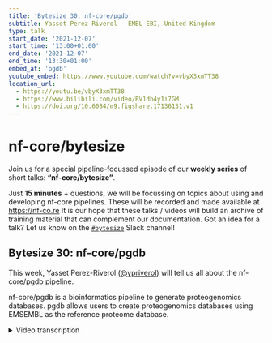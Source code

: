 ```yaml
---
title: 'Bytesize 30: nf-core/pgdb'
subtitle: Yasset Perez-Riverol - EMBL-EBI, United Kingdom
type: talk
start_date: '2021-12-07'
start_time: '13:00+01:00'
end_date: '2021-12-07'
end_time: '13:30+01:00'
embed_at: 'pgdb'
youtube_embed: https://www.youtube.com/watch?v=vbyX3xmTT38
location_url:
  - https://youtu.be/vbyX3xmTT38
  - https://www.bilibili.com/video/BV1db4y1i7GM
  - https://doi.org/10.6084/m9.figshare.17136131.v1
---
```


# nf-core/bytesize

Join us for a special pipeline-focussed episode of our **weekly series** of short talks: **“nf-core/bytesize”**.

Just **15 minutes** + questions, we will be focussing on topics about using and developing nf-core pipelines.
These will be recorded and made available at <https://nf-co.re>
It is our hope that these talks / videos will build an archive of training material that can complement our documentation. Got an idea for a talk? Let us know on the [`#bytesize`](https://nfcore.slack.com/channels/bytesize) Slack channel!

## Bytesize 30: nf-core/pgdb

This week, Yasset Perez-Riverol ([@ypriverol](https://github.com/ypriverol/)) will tell us all about the nf-core/pgdb pipeline.

nf-core/pgdb is a bioinformatics pipeline to generate proteogenomics databases. pgdb allows users to create proteogenomics databases using EMSEMBL as the reference proteome database.

<details markdown="1"><summary>Video transcription</summary>
:::note
The content has been edited to make it reader-friendly
:::

[0:01](https://www.youtube.com/watch?v=vbyX3xmTT38&t=1)
(host) Hi, everyone. As usual, I'd like to begin by thanking you for joining us and the Chan Zuckerberg Initiative for funding. We're excited to be joined today by Yasset Perez-Riverol from the EBI in the UK, and he will be presenting the nf-core/pgdb pipeline, which is focused on helping users create proteogenomics databases using Ensembl as the reference proteome database. Yasset will be telling us more during the talk. If you have any questions for Yasset, either unmute yourself at the end of the talk or use the chat function, and I will relay the questions over to him. Thanks very much for agreeing to present for us today, Yasset. I'd like to hand over to you now so that you can start your talk.

[0:42](https://www.youtube.com/watch?v=vbyX3xmTT38&t=42)
Okay, thank you for the presentation. I hope this can be seen now. Today I will be talking about proteomics again, nf-core, and specifically one use case is proteogenomics analysis of non-canonical peptides. My name is Yasset Perez-Riverol. I am team coordinator of PRIDE, Proteomics Services at EMBL-EBI. I think this talk will be mainly a use case about how we have been using nf-core and Nextflow for more than a year right now to analyze our data. Rather than the technical talk about insights of nf-core, I guess you guys have more talks in the past talking about the DSL2 modules and so on, but this will be more about what you can do right now with nf-core pipelines to do proteogenomics analysis.

[1:54](https://www.youtube.com/watch?v=vbyX3xmTT38&t=114)
First, what is mass spec, especially bottom up proteomics? In summary, you start by extraction of your sample, and you try to separate the protein from that sample. After some preparation, especially digestion, you convert that into peptides. Then there is mainly two instruments that give you finally millions of mass spectra. Each spectra corresponds to a peptide. All those spectra are a relation between a mass and an intensity for each mass and these fragments of that particular peptide, correspond to one of each peak in the mass spectra. Until that you have the analytical part, the instrument part, but then is when you have bioinformatic tools that need to first take this result from the mass spectrometer, the spectra you need to assign to each of these spectrum peptide with some sort of scoring system there is multiple ones. Then when you have a lease of peptide, you need to infer which protein is the one you are interested in for biology. Finally, you need to do the quantitation of the proteins, how much of that particular protein is in the sample. This is a summary, what bottom up mass spectrometry is. Mainly we'll be talking about this part, what we have done in this part.

[3:59](https://www.youtube.com/watch?v=vbyX3xmTT38&t=239)
What is proteogenomics? Proteogenomics is using mass spectrometry to identify peptides and proteins, but using genomics and transcriptomic information. For example, to improve gene annotation, or to do prioritization of genes by using the protein expression information. In proteogenomics, if you have identified mutations or a variant, you want to see it by mass spectrometry, if that particular mutation can be seen or is expressed and how much of that protein is actually present in the cell, the protein expression of that particular protein for that particular mutation. That's what we want to do with proteogenomics. It's actually the bridge between genomics, transcriptomic and proteomics becoming really popular. There is a really nice review from Alex Seines-Biskey in nature methods about what is proteogenomics and what are the challenges in proteogenomics. Then to perform proteogenomics, the main task is that you need to... after, as I explained before, you have the mass spectrometry data, most of the peptide sequence identification is that you assign the mass spectra to a peptide, using a protein database to do this identification. When you work with a normal proteomics experiment or common proteomics experiment, you use Uniprot or Ensembl to do that. However, when you do proteogenomics, you need to add to these proteogenomics there, a proteogenomics database, you need to add the novel peptide, what we call non-canonical peptides in this case, which is basically a translation from the genomic information, lets say from a mutation, a variant, from a cell the gene, into a peptide information.

[6:07](https://www.youtube.com/watch?v=vbyX3xmTT38&t=367)
This can be summarizing this. I mean, you have the canonical peptides from Ensembl, this is the reference database from Ensembl, and then you need to start adding alternative or non-canonical peptides, alternative reading frames, the non-canonical RNA to that particular database. You can add the variant information from different sources like COSMIC and so on, or you can add patient specific data from the VCF data, you can add that and translate that into a proteomics database. This is actually what we have done this year. We have developed a tool using nf-core, and I will explain a little bit about how it's done, to generate the proteomics database.

[7:03](https://www.youtube.com/watch?v=vbyX3xmTT38&t=423)
As you can see, there is multiple steps if you want to build a proteomics database. Multiple steps are involved to finally have a proteomics database, including the last step, which is a decoy generating step where you take the target database or the sequence database, and then you attach to the database the decoy generation for the peptide identification steps to a computed FDR score for each peptide. First, before any development related to Nextflow or nf-core, we developed a tool in Python that does the simple steps, like for example, performing the translation from the genome transcript into the protein databases. For example, for pseudogenes, or non-coding RNA, and so on. Or for the most common mutations, databases like COSMIC or cBioPortal that translate that into protein databases. Also simple algorithms inside to generate the decoy sequence for large proteomics databases, or for removing stop calls and so on. This is really important for proteomics. I will not go into in detail, but mainly to process the proteomics database. Then that tool enables to do those independent steps.

[8:40](https://www.youtube.com/watch?v=vbyX3xmTT38&t=520)
However, if you want a proteogenomics database, and this is the element of the PGDB, you really need to combine all these steps, depending on which type of database the user wants to generate. You can see in this graph, we developed an nf-core pipeline called PGDB, which basically enabled the user to combine all the tasks that are provided by the Python tool to generate the database that the user wants. In this case, for example, starting from downloading the FASTA file from Ensembl for a specific proteome, then there is a way for the user to attach to the database, for example alternative open reading frames if they want, for example pseudo genes and so on. These are, for those familiar with Nextflow, all conditional steps. This is controlled by parameters in Nextflow, and the user can decide if they want to attach to the final database all these steps. There is another big block here where the user can attach also variants and mutations to the database. This is also controlled by... let me see if I can move this here... okay, this is also controlled by the pipeline, but actually one of the cool things is that you don't need to do anything manual. You don't need to download the data from COSMIC. The pipeline allows you to provide a user in COSMIC and also on FTP, and the pipeline itself allows you to download the original data and to translate into a protein sequence database.

[10:39](https://www.youtube.com/watch?v=vbyX3xmTT38&t=639)
Finally, what we call decoy generation database cleaning, where we remove known sequences that are not interesting and also generate the final decoy database. That's what PGDB does. We have tested the pipeline with multiple samples. For that study, we performed a re-analysis of public proteomics data, including six proteomics data sets, more than 65 cancer cell lines, around 20 million spectra, and we identified more than 5 million canonical peptides. These are the most common ones, and almost 300,000 non-canonical, 2,000 mutations, and 21,000 variants. You can see here the non-canonical mutation we have identified by each of the cell line.

[11:38](https://www.youtube.com/watch?v=vbyX3xmTT38&t=698)
Interestingly, the PGDB as a pipeline also allows you to generate, for example, tissue specific or cancer cell line specific databases. This is only possible because we have a pipeline like this where we can filter out for each specific cell line or cancer cell line, which are the mutations in COSMIC or CBAR portal that you want to use. In PRIDE, we are interested to map all this information to Ensemble coordinates, and we have an independent tool that does that after the re-analysis. You can see in Ensemble for one specific region of the genome what peptide has been seen and in which kind of cell line or sample condition.

[12:28](https://www.youtube.com/watch?v=vbyX3xmTT38&t=748)
Then until here is PGDB and how do we generate the databases, why PG is important for us, and what kind of task it enables for proteomics database generation. As you can see, you have multiple tasks, all of them combining, and Nextflow and nf-core allow us to generate customized databases. You can, for example, generate the reference proteome from Ensembl plus using only COSMIC variants, or you can attach a part of a COSMIC variant. You can also attach open reading frames, or you can add novel open reading frames, or attach the product of pseudogenes and so on. This is highly customizable. If you have a BCF from patient data, you can attach also the variants from the genomic side. That's what we do.

[13:30](https://www.youtube.com/watch?v=vbyX3xmTT38&t=810)
But how do we analyze the data? I think it's not the goal of this presentation to talk in detail about how you can do mass spec, but I want to basically highlight what a group of people in nf-core is trying to achieve also for data analysis. How you can go from mass spec and the protegenomics database to peptides identification and protein quantification. Quantms is an all-in-one DSL2 proteomics pipeline. Originally, we developed proteomics LFQ, released in nf-core, but it's DSL1. But working with DSL2, one of the features that we saw is that you can reuse a huge part of the pipeline where two types of analysis are possible. Then they reuse this part of the pipeline. The module base has allowed us to move into one, let's say, looks like a heavy pipeline, but most customizable pipeline called quantms that allowed us to do TMT labor-free and DIA-LFQ data analysis. The DIA part is still under development, but the TMT and LFQ is done, hasn't been released, but it's done. We are now benchmarking this with existing data.

[14:55](https://www.youtube.com/watch?v=vbyX3xmTT38&t=895)
The most prominent feature is DSL2 based. It allows us to do labor-free quantification data analysis and TMT data analysis. I think it's really relevant because this is not common in proteomics. It's based on a standard file format, sdrf, mzML, mzTab, and it's based on OpenMS and open source tools. This is also the first pipeline, I think, out there that is based on open source tools completely, which is actually not really common either in proteomics. For input and output of this pipeline, we use recently developed by this community, the main people that have been working in this pipeline also, an SDRF for proteomics, which is a tab-delimited sample metadata and experimental design. We actually know that in order to be able to reanalyze data with Nextflow, we really need some kind of input, tab-delimited, that organizes sample data and shows how the experimental design is done. By working on this, with the experience of Nextflow and nf-core, we develop our own representation also with experience with other fields arise press and so on. We developed a tab-delimited file format that when people submit their data to ProteomeXchange, they need to express this into a tab-delimited file format, that will enable us in the future to reanalyze the data.

[16:35](https://www.youtube.com/watch?v=vbyX3xmTT38&t=995)
The second input file is mzML, which contains the raw data, and we have a step for some instrument to convert to mzML if it's possible. The output is mzTab, an additional tab-delimited file format to help the downstream data analysis. This is completely new in proteomics. Nothing in proteomics has been done, at least in a workflow manner, based on standard file format from the input to the output. There is a common pipeline for peptide and protein identification for TMT and label-free. I will not go into details, but mainly it used two search engines, Comet and MSGF+. It used Percolator to boost the identification of both search engines, then they combined both search engines using the consensus ID tool, and then finally performe for localization analysis Luciphor.

[17:36](https://www.youtube.com/watch?v=vbyX3xmTT38&t=1056)
After that, and this is where both branches play, if the user is using an LFQ pipeline, a label-free pipeline, a tool called proteomicsLFQ will perform protein quantification, inference, feature detection, and match between runs. If the user is using a TMT, we would be using a IsobaricAnalyzer to perform quantification between TMT channels. Most important, all this data is exported into mcTAB, which is a standard file format for Proteomics. We have tested already that the QuantMS pipeline actually can export directly into ProteomeXchange, meaning that when you finalize your experiment, you can perform a complete submission into the main database in Proteomics, which is PRIME, but also in ProteomeXchange, because it's working with a standard file format. Then people can download the data, visualize it, and so on.

[18:40](https://www.youtube.com/watch?v=vbyX3xmTT38&t=1120)
One problem that we have in Proteomics is that we don't have something like MultiQC. We don't have something that enables us to visualize the QC reports of a Proteomics experiment. We have worked on a tool, it's called PMultiQC. I haven't talked with Phil about branding, but I hope it's fine. It's actually an extension of MultiQC, but it's mainly working for Proteomics. You can have really nice plots like this where you see the number of peaks per MS-MS, the number of peptide identification by each search engine, and the final result by each of the MS-ROC. You can see one example here. This is active development. We have a really nice feature that enables to search peptides identified in the web by using SAQL Lite in the backend hosted by HTML. This is quite nice and powerful tool. We are doing a lot of work there.

[19:48](https://www.youtube.com/watch?v=vbyX3xmTT38&t=1188)
As anyone knows in nf-core, you can see also all the reports of the pipeline. We have analyzed a lot of data set with NF-quantms, and you can see all the steps here, the CPU usage and also memory usage. This is more for people that are now arriving for the first time at nf-core and want to see what kind of reports you can see when you have your final reports. For those that know nf-core, they know that this is one of the great features of having the pipeline in your pipeline and in your export. The DIA part is under construction, but the TMT and neighbor-free are done.

[20:36](https://www.youtube.com/watch?v=vbyX3xmTT38&t=1236)
I want to thank three teams that have been actively working on this pipeline. First is the OpenMS team. Julianus and Timo, they have been working on every tool that works within the pipeline. Our team that actually has been working in both pipelines and from the Karolinska team, Husen has been working with me on the development of the PGDB and also the re-analysis of the cancer cell line data sets. Thanks for the opportunity and questions.

</details>
